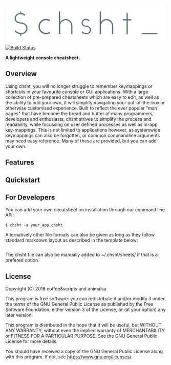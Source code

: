 
![logo](https://raw.githubusercontent.com/coffeeandscripts/chsht/master/logo.png "logo")
[![Build Status](https://travis-ci.com/coffeeandscripts/chsht.svg?token=dH3y9JqosoN1ssy6bA33&branch=master)](https://travis-ci.com/coffeeandscripts/chsht)

**A lightweight console cheatsheet.**

## Overview

Using chsht, you will no longer struggle to remember keymappings or shortcuts in your favourite console or GUI applications. With a large collection of pre-prepared cheatsheets which are easy to edit, as well as the ability to add your own, it will simplify navigating your out-of-the-box or otherwise customised experience. Built to reflect the ever popular "man pages" that have become the bread and butter of many programmers, developers and enthusiasts, chsht strives to simplify the process and readability, while focussing on user defined processes as well as in-app key-mappings. This is not limited to applications however, as systemwide keymappings can also be forgotten, or common commandline arguments may need easy reference. Many of these are provided, but you can add your own.

## Features

## Quickstart

## For Developers

You can add your own cheatsheet on installation through our command line API:

~~~
$ chsht -a your_app.chsht
~~~

Alternatively other file formats can also be given as long as they follow standard markdown layout as described in the template below:

~~~

~~~

The chsht file can also be manually added to ~/.chsht/sheets/ if that is a prefered option.

## License
Copyright (C) 2018 coffee&scripts and animalsa

This program is free software: you can redistribute it and/or modify it under the terms of the GNU General Public License as published by the Free Software Foundation, either version 3 of the License, or (at your option) any later version.

This program is distributed in the hope that it will be useful, but WITHOUT ANY WARRANTY; without even the implied warranty of MERCHANTABILITY or FITNESS FOR A PARTICULAR PURPOSE.  See the GNU General Public License for more details.

You should have received a copy of the GNU General Public License along with this program.  If not, see <https://www.gnu.org/licenses/>.
